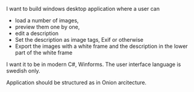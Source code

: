 I want to build windows desktop application where a user can

- load a number of images,
- preview them one by one,
- edit a description
- Set the description as image tags, Exif or otherwise
- Export the images with a white frame and the description in the lower part of the white frame

I want it to be in modern C#, Winforms.
The user interface language is swedish only.

Application should be structured as in Onion arcitecture.